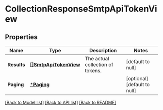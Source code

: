# CollectionResponseSmtpApiTokenView

## Properties
Name | Type | Description | Notes
------------ | ------------- | ------------- | -------------
**Results** | [**[]SmtpApiTokenView**](SmtpApiTokenView.md) | The actual collection of tokens. | [default to null]
**Paging** | [***Paging**](Paging.md) |  | [optional] [default to null]

[[Back to Model list]](../README.md#documentation-for-models) [[Back to API list]](../README.md#documentation-for-api-endpoints) [[Back to README]](../README.md)

